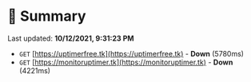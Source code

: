 # 📖 Summary
Last updated: **10/12/2021, 9:31:23 PM**

- `GET` [https://uptimerfree.tk](https://uptimerfree.tk) - **Down** (5780ms)
- `GET` [https://monitoruptimer.tk](https://monitoruptimer.tk) - **Down** (4221ms)
